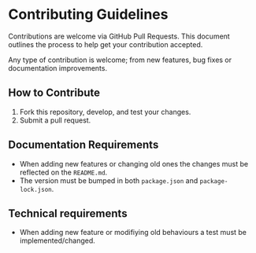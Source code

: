 # Contributing Guidelines

Contributions are welcome via GitHub Pull Requests. This document outlines the process to help get your contribution accepted.

Any type of contribution is welcome; from new features, bug fixes or documentation improvements.

## How to Contribute

1. Fork this repository, develop, and test your changes.
2. Submit a pull request.

## Documentation Requirements

- When adding new features or changing old ones the changes must be reflected on the `README.md`.
- The version must be bumped in both `package.json` and `package-lock.json`.

## Technical requirements

- When adding new feature or modifiying old behaviours a test must be implemented/changed.
